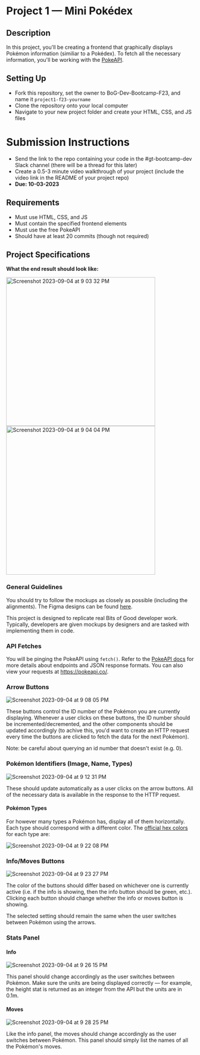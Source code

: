 # Project 1 — Mini Pokédex

## Description
In this project, you'll be creating a frontend that graphically displays Pokémon information (similiar to a Pokédex). To fetch all the necessary information, you'll be working with the [PokeAPI](https://pokeapi.co/docs/v2#pokemon).

## Setting Up
- Fork this repository, set the owner to BoG-Dev-Bootcamp-F23, and name it `project1-f23-yourname`
- Clone the repository onto your local computer
- Navigate to your new project folder and create your HTML, CSS, and JS files

# Submission Instructions
- Send the link to the repo containing your code in the #gt-bootcamp-dev Slack channel (there will be a thread for this later)
- Create a 0.5-3 minute video walkthrough of your project (include the video link in the README of your project repo)
- **Due: 10-03-2023**

## Requirements
- Must use HTML, CSS, and JS
- Must contain the specified frontend elements
- Must use the free PokeAPI
- Should have at least 20 commits (though not required)

## Project Specifications
**What the end result should look like:**

<img width="400" alt="Screenshot 2023-09-04 at 9 03 32 PM" src="https://github.com/BoG-Dev-Bootcamp-F23/project1-f23/assets/8647920/c62dfea1-ad58-44d5-8fdc-9c2f92a66824">
<img width="400" alt="Screenshot 2023-09-04 at 9 04 04 PM" src="https://github.com/BoG-Dev-Bootcamp-F23/project1-f23/assets/8647920/a6ba8fe5-758a-4825-902e-eb44c39e8128">


### General Guidelines
You should try to follow the mockups as closely as possible (including the alignments). The Figma designs can be found [here](https://www.figma.com/file/fQMSS7UqlWSY8M4uadlboM/Bits-of-Good-F23-Project-1?type=design&node-id=0%3A1&mode=design&t=94SJ06eCzcBAOSip-1).

This project is designed to replicate real Bits of Good developer work. Typically, developers are given mockups by designers and are tasked with implementing them in code.

### API Fetches
You will be pinging the PokeAPI using `fetch()`. Refer to the [PokeAPI docs](https://pokeapi.co/docs/v2#pokemon) for more details about endpoints and JSON response formats. You can also view your requests at https://pokeapi.co/.

### Arrow Buttons
![Screenshot 2023-09-04 at 9 08 05 PM](https://github.com/BoG-Dev-Bootcamp-F23/project1-f23/assets/8647920/b35d5265-dfdd-4524-a416-521e02ce8668)

These buttons control the ID number of the Pokémon you are currently displaying. Whenever a user clicks on these buttons, the ID number should be incremented/decremented, and the other components should be updated accordingly (to achive this, you'd want to create an HTTP request every time the buttons are clicked to fetch the data for the next Pokémon).

Note: be careful about querying an id number that doesn't exist (e.g. 0).

### Pokémon Identifiers (Image, Name, Types)
![Screenshot 2023-09-04 at 9 12 31 PM](https://github.com/BoG-Dev-Bootcamp-F23/project1-f23/assets/8647920/a1ff09fb-3087-4163-a22f-655f92c20d87)

These should update automatically as a user clicks on the arrow buttons. All of the necessary data is available in the response to the HTTP request.


#### Pokémon Types
For however many types a Pokémon has, display all of them horizontally. Each type should correspond with a different color. The [official hex colors](https://www.epidemicjohto.com/t882-type-colors-hex-colors) for each type are:

![Screenshot 2023-09-04 at 9 22 08 PM](https://github.com/BoG-Dev-Bootcamp-F23/project1-f23/assets/8647920/4ad443da-2976-490f-8733-1f4904a3b94b)

### Info/Moves Buttons
![Screenshot 2023-09-04 at 9 23 27 PM](https://github.com/BoG-Dev-Bootcamp-F23/project1-f23/assets/8647920/37dd9877-a8b6-49c3-b75e-db70a7e0c3c6)

The color of the buttons should differ based on whichever one is currently active (i.e. if the info is showing, then the info button should be green, etc.). Clicking each button should change whether the info or moves button is showing. 

The selected setting should remain the same when the user switches between Pokémon using the arrows. 

### Stats Panel
#### Info
![Screenshot 2023-09-04 at 9 26 15 PM](https://github.com/BoG-Dev-Bootcamp-F23/project1-f23/assets/8647920/9f88fddd-6341-455f-acc1-f791941e7948)

This panel should change accordingly as the user switches between Pokémon. Make sure the units are being displayed correctly — for example, the height stat is returned as an integer from the API but the units are in 0.1m.

#### Moves
![Screenshot 2023-09-04 at 9 28 25 PM](https://github.com/BoG-Dev-Bootcamp-F23/project1-f23/assets/8647920/9055c178-e05d-4e62-98e8-287f4ca31018)

Like the info panel, the moves should change accordingly as the user switches between Pokémon. This panel should simply list the names of all the Pokémon's moves.
